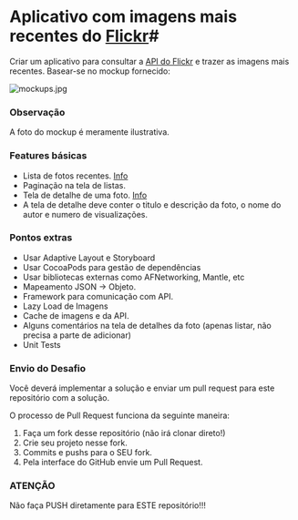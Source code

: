 # Aplicativo com imagens mais recentes do [Flickr](https://www.flickr.com)#

Criar um aplicativo para consultar a [API do Flickr](https://www.flickr.com/services/api/) e trazer as imagens mais recentes. Basear-se no mockup fornecido:

![mockups.jpg](https://raw.githubusercontent.com/Helabs/ios-challenge/master/references/ios_mockup.png)

### **Observação** ###

A foto do mockup é meramente ilustrativa.

### **Features básicas** ###

* Lista de fotos recentes. [Info](https://www.flickr.com/services/api/flickr.photos.getRecent.html)
* Paginação na tela de listas.
* Tela de detalhe de uma foto. [Info](https://www.flickr.com/services/api/flickr.photos.getInfo.html)
* A tela de detalhe deve conter o titulo e descrição da foto, o nome do autor e numero de visualizações.
### **Pontos extras** ###

* Usar Adaptive Layout e Storyboard
* Usar CocoaPods para gestão de dependências
* Usar bibliotecas externas como AFNetworking, Mantle, etc
* Mapeamento JSON -> Objeto. 
* Framework para comunicação com API.
* Lazy Load de Imagens
* Cache de imagens e da API. 
* Alguns comentários na tela de detalhes da foto (apenas listar, não precisa a parte de adicionar)
* Unit Tests

### **Envio do Desafio** ###
Você deverá implementar a solução e enviar um pull request para este repositório com a solução.

O processo de Pull Request funciona da seguinte maneira:

1. Faça um fork desse repositório (não irá clonar direto!)
2. Crie seu projeto nesse fork.
3. Commits e pushs para o SEU fork.
4. Pela interface do GitHub envie um Pull Request.

### **ATENÇÃO** ###
Não faça PUSH diretamente para ESTE repositório!!!